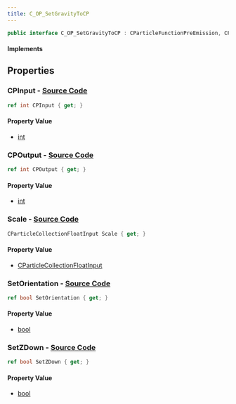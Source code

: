 ```yaml
---
title: C_OP_SetGravityToCP
---
```


```csharp
public interface C_OP_SetGravityToCP : CParticleFunctionPreEmission, CParticleFunctionOperator, CParticleFunction, ISchemaClass<CParticleFunction>, ISchemaClass<CParticleFunctionOperator>, ISchemaClass<CParticleFunctionPreEmission>, ISchemaClass<C_OP_SetGravityToCP>, ISchemaField, ISchemaClass, INativeHandle
```

#### Implements

## Properties

### **CPInput** - [Source Code](https://github.com/swiftly-solution/swiftlys2/blob/main/managed/src/SwiftlyS2.Generated/Schemas/Interfaces/C_OP_SetGravityToCP.cs#L16)

```csharp
ref int CPInput { get; }
```

#### Property Value

- [int](https://learn.microsoft.com/dotnet/api/system.int32)

### **CPOutput** - [Source Code](https://github.com/swiftly-solution/swiftlys2/blob/main/managed/src/SwiftlyS2.Generated/Schemas/Interfaces/C_OP_SetGravityToCP.cs#L18)

```csharp
ref int CPOutput { get; }
```

#### Property Value

- [int](https://learn.microsoft.com/dotnet/api/system.int32)

### **Scale** - [Source Code](https://github.com/swiftly-solution/swiftlys2/blob/main/managed/src/SwiftlyS2.Generated/Schemas/Interfaces/C_OP_SetGravityToCP.cs#L20)

```csharp
CParticleCollectionFloatInput Scale { get; }
```

#### Property Value

- [CParticleCollectionFloatInput](/docs/api/shared/schemadefinitions/cparticlecollectionfloatinput)

### **SetOrientation** - [Source Code](https://github.com/swiftly-solution/swiftlys2/blob/main/managed/src/SwiftlyS2.Generated/Schemas/Interfaces/C_OP_SetGravityToCP.cs#L22)

```csharp
ref bool SetOrientation { get; }
```

#### Property Value

- [bool](https://learn.microsoft.com/dotnet/api/system.boolean)

### **SetZDown** - [Source Code](https://github.com/swiftly-solution/swiftlys2/blob/main/managed/src/SwiftlyS2.Generated/Schemas/Interfaces/C_OP_SetGravityToCP.cs#L24)

```csharp
ref bool SetZDown { get; }
```

#### Property Value

- [bool](https://learn.microsoft.com/dotnet/api/system.boolean)

